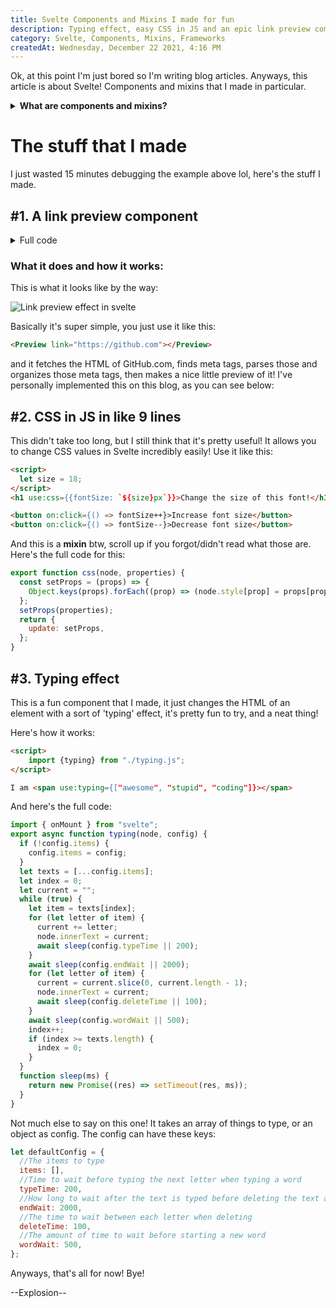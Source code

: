 ```yaml
---
title: Svelte Components and Mixins I made for fun
description: Typing effect, easy CSS in JS and an epic link preview component!
category: Svelte, Components, Mixins, Frameworks
createdAt: Wednesday, December 22 2021, 4:16 PM
---
```


Ok, at this point I'm just bored so I'm writing blog articles. Anyways, this article is about Svelte! Components and mixins that I made in particular.

<details>
	<summary><b>What are components and mixins?</b></summary>

**Components**
Svelte is a great framework, and all pages can just be imported into other pages, easily, it's really as simple as this:

```html
<!-- Let's say this file is named Property.svelte -->
<script>
  export let propertyHere = "default value";
</script>

<button on:click={() => propertyHere = prompt('What do you want to change it to?')}>Click to change the property!</button>

<b>Currently the property is: {propertyHere}</b>
```

Then you can just import that like this:

```html
<script>
  import Property from "./Property.svelte";
</script>

<Property propertyHere="Cool" />
```

Pretty simple!

**Mixins:**
Mixins are like components, but instead of importing an HTML template you import a function that you can apply to anything:

```js
// This file is rainbow.js
//Seriously don't EVER use this code it's horrifying
export function rainbow(element) {
  let loop = () => {
    element.style.background =
      "#" + ((Math.random() * 0xffffff) << 0).toString(16).padStart(6, "0");
    requestAnimationFrame(loop);
  };

  loop();
}
```

Then you can use them like this:

```html
<script>
  import { rainbow } from "./rainbow.js";
</script>

<h1 use:rainbow>Triggered</h1>
```

</details>

# The stuff that I made

I just wasted 15 minutes debugging the example above lol, here's the stuff I made.

## #1. A link preview component

<details>
  <summary>Full code</summary>
  
  ```html
  <script>
	import {onMount} from "svelte";
	export let link = "";
	let m, title, description, img, img_el;
	onMount(async () => {
		m = await meta(link);
		m = parseMeta(m);
		title = m.title;
		description = m.description;
		img = m.image;
	})
	function parseMeta(m) {
		return {
			image: m ?.og ?.image || m["twitter:image:src"] || m.image,
			title: m.title || m ?.twitter ?.title || m ?.og ?.title || m ?.og ?.site_name,
			description: m.description || m ?.og ?.description || m ?.twitter ?.description,
			image_alt: m ?.og ?.["image:alt"],
			color: m["theme-color"],
			icon: (m.icon || m.favicon || m["alternate icon"] || m["shortcut icon"] || m["alternate-icon"] || m["shortcut icon"] || m["fluid-icon"])?.replace(window.location)
		}
	}
	async function meta(url) {
		//Parse HTML as a document element
		var parser = new DOMParser();
		var html = window.html = parser.parseFromString(await fetch(`https://cors.explosionscratc.repl.co/${url.split("//")[1]}`).then(res => res.text()), 'text/html');
		var base = document.createElement("base");
		// Prevent relative links linking to the current domain
		// https://stackoverflow.com/a/56025841/14197829
		base.href = new URL(url).origin
		html.head.appendChild(base)

    	//Create objects for meta tags that are in the form "og:url", "twitter:image_src" etc
    	var out = {};
    	if (html.querySelector("title")) {
    		out.title = html.querySelector("title").innerText;
    	}
    	[...html.querySelectorAll("meta[property], meta[name]")].filter(i => /^[^:]+:[^:]+/.test(i.getAttribute("property") || i.getAttribute("name"))).map(i => {
    		var m = (i.getAttribute("property") || i.getAttribute("name")).match(/^([^:]+):(.+)/);
    		out[m[1]] = out[m[1]] || {};
    		out[m[1]][m[2]] = i.getAttribute("content");
    	});
    	return {
    		//Other meta tags and link tags
    		...Object.fromEntries([
    			...[...html.querySelectorAll("link")].map((i) => [i.rel, i.href]),
    			...[...html.querySelectorAll("meta[name], meta[value]")].map((i) => [
    				i.name,
    				i.getAttribute("content") || i.getAttribute("value"),
    			]),
    		]),
    		...out,
    	};
    }
    function slice(text, words){
    	return text.split(" ").slice(0, words).length === words ? text.split(" ").slice(0, words).join(" ") + "..." : text
    }
    function handleError(){
    	if (img_el.src.startsWith("https://cors.explosionscratc.repl.co")){
    		console.log("Already cors");
    		img = null;
    	} else {
    		console.log(img_el)
    		return img = `https://cors.explosionscratc.repl.co/${img_el.src.split("//")[1]}`
    	}
    }

</script>
<div class="link_preview">
	{#if title && link}
	  {#if img}
			<div class='img'>
				<img src={img} on:error={handleError} bind:this={img_el}/>	
			</div>
		{/if}
		<div class="right">
			<h3>
				<img src={`https://www.google.com/s2/favicons?domain=${new URL(link).hostname}`}/> {slice(title, 6)}
			</h3>
			<div class="description">
				{description ? slice(description, 15) : link}
			</div><br>
			<a href={link} class="visit">
				Visit
			</a>
		</div>
	{:else}
		<div class="loading">
			Loading...
		</div>
	{/if}
</div>
<style lang="scss">
	* {
		box-sizing: border-box;
	}
	.link_preview {
		margin: 15px auto;
		display: flex;
		width: 100%;
		border-radius: 5px;
		overflow: hidden;
		box-shadow: 3px 2px 10px -5px #0004;
	}
	.img {
		display: block;
		flex: 1;
  }
	.img img {
		width: 100%;
		height: 100%;
		object-fit: cover;
	}
	.right {
		flex: 2;
		padding: 10px;
		color: #333;
		padding-bottom: 20px;
	}
	.right .description {
		color: #555;
	}
	.right .visit {
		width: fit-content;
		display: block;
		text-decoration: none;
		padding: 6px 15px;
		border-radius: 5px;
		background: transparent;
		border: 2px solid lightseagreen;
		color: #066;
	}
	.right .visit:hover {
	  box-shadow: 0 0 0 2px #0bb4;
	}
	@media (max-width: 400px){
		.link_preview {
			flex-direction: column;
			box-shadow: 1px 2px 10px -5px #0009;
		}
		.link_preview .right .visit {
			width: 100%;
			padding: 10px;
			border-radius: 6px;
			text-align: center;
			background: lightseagreen;
			color: white;
		}
	}
</style>
  ```
</details>

### What it does and how it works:

This is what it looks like by the way:

![Link preview effect in svelte](https://user-images.githubusercontent.com/61319150/147163445-410c9045-6a84-4336-a69b-2c04f2241899.png)

Basically it's super simple, you just use it like this:

```html
<Preview link="https://github.com"></Preview>
```

and it fetches the HTML of GitHub.com, finds meta tags, parses those and organizes those meta tags, then makes a nice little preview of it! I've personally implemented this on this blog, as you can see below:

<LinkPreview url="https://github.com/explosion-scratch"></LinkPreview>

## #2. CSS in JS in like 9 lines

This didn't take too long, but I still think that it's pretty useful! It allows you to change CSS values in Svelte incredibly easily! Use it like this:

```html
<script>
  let size = 18;
</script>
<h1 use:css={{fontSize: `${size}px`}}>Change the size of this font!</h1>

<button on:click={() => fontSize++}>Increase font size</button>
<button on:click={() => fontSize--}>Decrease font size</button>
```

And this is a **mixin** btw, scroll up if you forgot/didn't read what those are. Here's the full code for this:

```js
export function css(node, properties) {
  const setProps = (props) => {
    Object.keys(props).forEach((prop) => (node.style[prop] = props[prop]));
  };
  setProps(properties);
  return {
    update: setProps,
  };
}
```

## #3. Typing effect

This is a fun component that I made, it just changes the HTML of an element with a sort of 'typing' effect, it's pretty fun to try, and a neat thing!

Here's how it works:

```html
<script>
	import {typing} from "./typing.js";
</script>

I am <span use:typing={["awesome", "stupid", "coding"]}></span>
```

And here's the full code:

```js
import { onMount } from "svelte";
export async function typing(node, config) {
  if (!config.items) {
    config.items = config;
  }
  let texts = [...config.items];
  let index = 0;
  let current = "";
  while (true) {
    let item = texts[index];
    for (let letter of item) {
      current += letter;
      node.innerText = current;
      await sleep(config.typeTime || 200);
    }
    await sleep(config.endWait || 2000);
    for (let letter of item) {
      current = current.slice(0, current.length - 1);
      node.innerText = current;
      await sleep(config.deleteTime || 100);
    }
    await sleep(config.wordWait || 500);
    index++;
    if (index >= texts.length) {
      index = 0;
    }
  }
  function sleep(ms) {
    return new Promise((res) => setTimeout(res, ms));
  }
}
```

Not much else to say on this one! It takes an array of things to type, or an object as config. The config can have these keys:

```js
let defaultConfig = {
  //The items to type
  items: [],
  //Time to wait before typing the next letter when typing a word
  typeTime: 200,
  //How long to wait after the text is typed before deleting the text and moving on to the next letter
  endWait: 2000,
  //The time to wait between each letter when deleting
  deleteTime: 100,
  //The amount of time to wait before starting a new word
  wordWait: 500,
};
```

Anyways, that's all for now! Bye!

--Explosion--

